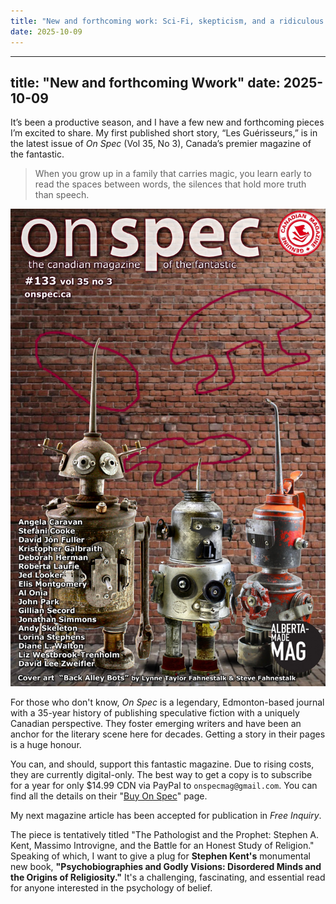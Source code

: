 ```yaml
---
title: "New and forthcoming work: Sci-Fi, skepticism, and a ridiculous man"
date: 2025-10-09
---
```


---
title: "New and forthcoming Wwork"
date: 2025-10-09
---

It’s been a productive season, and I have a few new and forthcoming pieces I’m excited to share. My first published short story, “Les Guérisseurs,” is in the latest issue of *On Spec* (Vol 35, No 3), Canada’s premier magazine of the fantastic.

> When you grow up in a family that carries magic,
> you learn early to read the spaces between words, the
> silences that hold more truth than speech.

![On Spec Cover with my name on it](/assets/images/on_spec_cover.jpg)

For those who don't know, *On Spec* is a legendary, Edmonton-based journal with a 35-year history of publishing speculative fiction with a uniquely Canadian perspective. They foster emerging writers and have been an anchor for the literary scene here for decades. Getting a story in their pages is a huge honour.

You can, and should, support this fantastic magazine. Due to rising costs, they are currently digital-only. The best way to get a copy is to subscribe for a year for only $14.99 CDN via PayPal to `onspecmag@gmail.com`. You can find all the details on their "[Buy On Spec](https://onspec.ca/buy-on-spec/)" page.

My next magazine article has been accepted for publication in *Free Inquiry*. 

The piece is tentatively titled "The Pathologist and the Prophet: Stephen A. Kent, Massimo Introvigne, and the Battle for an Honest Study of Religion." Speaking of which, I want to give a plug for **Stephen Kent's** monumental new book, **"Psychobiographies and Godly Visions: Disordered Minds and the Origins of Religiosity."** It's a challenging, fascinating, and essential read for anyone interested in the psychology of belief.
